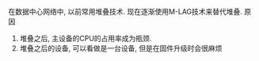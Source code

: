 
在数据中心网络中, 以前常用堆叠技术. 现在逐渐使用M-LAG技术来替代堆叠. 
原因
1. 堆叠之后, 主设备的CPU的占用率成为瓶颈. 
2. 堆叠之后的设备, 可以看做是一台设备, 但是在固件升级时会很麻烦




